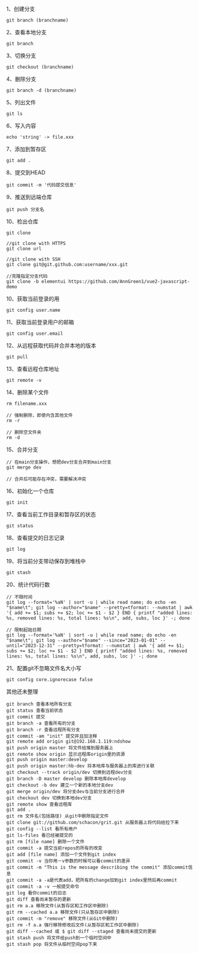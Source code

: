 1、创建分支

```
git branch (branchname)
```

2、查看本地分支

```
git branch
```

3、切换分支

```
git checkout (branchname)
```

4、删除分支

```
git branch -d (branchname)
```

5、列出文件

```
git ls
```

6、写入内容

```
echo 'string' -> file.xxx
```

7、添加到暂存区

```
git add .
```

8、提交到HEAD

```
git commit -m '代码提交信息'
```

9、推送到远端仓库  

```
git push 分支名
```

10、检出仓库

```
git clone

//git clone with HTTPS
git clone url

//git clone with SSH
git clone git@git.github.com:username/xxx.git

//克隆指定分支代码
git clone -b elementui https://github.com/AnnGreen1/vue2-javascript-demo
```

10、获取当前登录的用

```
git config user.name
```

11、获取当前登录用户的邮箱

```
git config user.email
```

12、从远程获取代码并合并本地的版本

```
git pull
```

13、查看远程仓库地址

```
git remote -v
```

14、删除某个文件

```
rm filename.xxx

// 强制删除，即使内含其他文件
rm -r 

// 删除空文件夹
rm -d
```

15、合并分支

```
// 在main分支操作，想把dev分支合并到main分支
git merge dev

// 合并后可能存在冲突，需要解决冲突
```

16、初始化一个仓库

```
git init
```

17、查看当前工作目录和暂存区的状态

```
git status
```

18、查看提交的日志记录

```
git log
```

19、将当前分支带动保存到堆栈中

```
git stash
```

20、统计代码行数

```
// 不限时间
git log --format='%aN' | sort -u | while read name; do echo -en "$name\t"; git log --author="$name" --pretty=tformat: --numstat | awk '{ add += $1; subs += $2; loc += $1 - $2 } END { printf "added lines: %s, removed lines: %s, total lines: %s\n", add, subs, loc }' -; done

// 限制起始日期
git log --format='%aN' | sort -u | while read name; do echo -en "$name\t"; git log --author="$name" --since="2023-01-01" --until="2023-12-31" --pretty=tformat: --numstat | awk '{ add += $1; subs += $2; loc += $1 - $2 } END { printf "added lines: %s, removed lines: %s, total lines: %s\n", add, subs, loc }' -; done
```

21、配置git不忽略文件名大小写

```
git config core.ignorecase false 
```

其他还未整理

```
git branch 查看本地所有分支
git status 查看当前状态 
git commit 提交 
git branch -a 查看所有的分支
git branch -r 查看远程所有分支
git commit -am "init" 提交并且加注释 
git remote add origin git@192.168.1.119:ndshow
git push origin master 将文件给推到服务器上 
git remote show origin 显示远程库origin里的资源 
git push origin master:develop
git push origin master:hb-dev 将本地库与服务器上的库进行关联 
git checkout --track origin/dev 切换到远程dev分支
git branch -D master develop 删除本地库develop
git checkout -b dev 建立一个新的本地分支dev
git merge origin/dev 将分支dev与当前分支进行合并
git checkout dev 切换到本地dev分支
git remote show 查看远程库
git add .
git rm 文件名(包括路径) 从git中删除指定文件
git clone git://github.com/schacon/grit.git 从服务器上将代码给拉下来
git config --list 看所有用户
git ls-files 看已经被提交的
git rm [file name] 删除一个文件
git commit -a 提交当前repos的所有的改变
git add [file name] 添加一个文件到git index
git commit -v 当你用－v参数的时候可以看commit的差异
git commit -m "This is the message describing the commit" 添加commit信息
git commit -a -a是代表add，把所有的change加到git index里然后再commit
git commit -a -v 一般提交命令
git log 看你commit的日志
git diff 查看尚未暂存的更新
git rm a.a 移除文件(从暂存区和工作区中删除)
git rm --cached a.a 移除文件(只从暂存区中删除)
git commit -m "remove" 移除文件(从Git中删除)
git rm -f a.a 强行移除修改后文件(从暂存区和工作区中删除)
git diff --cached 或 $ git diff --staged 查看尚未提交的更新
git stash push 将文件给push到一个临时空间中
git stash pop 将文件从临时空间pop下来
```
